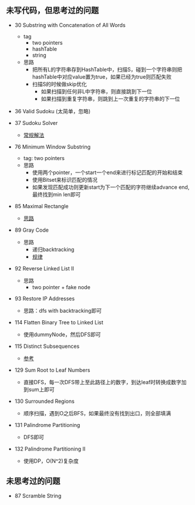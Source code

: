 
## 未写代码，但思考过的问题

* 30 Substring with Concatenation of All Words
    * tag
        * two pointers
        * hashTable
        * string
    * 思路
        * 把所有L的字符串存到HashTable中，扫描S，碰到一个字符串则把hashTable中对应value置为true，如果已经为true则匹配失败
        * 扫描S的时候做skip优化
            * 如果扫描到任何非L中字符串，则直接跳到下一位
            * 如果扫描到重复字符串，则跳到上一次重复的字符串的下一位

* 36 Valid Sudoku (太简单，忽略)
* 37 Sudoku Solver
    * [常规解法](http://58.20.53.45/files/files_upload/content/material_169/COLUMN_6/file_8.htm)
    
* 76 Minimum Window Substring
    * tag: two pointers
    * 思路
        * 使用两个pointer，一个start一个end来进行标记匹配的开始和结束
        * 使用Bitset来标识匹配的情况
        * 如果发现匹配成功则更新start为下一个匹配的字符继续advance end, 最终找到min len即可

* 85 Maximal Rectangle
    * [思路](http://www.cnblogs.com/lichen782/p/leetcode_maximal_rectangle.html)

* 89 Gray Code
    * 思路
        * 递归backtracking
        * [规律](http://blog.csdn.net/worldwindjp/article/details/21536103)

* 92 Reverse Linked List II
    * 思路
        * two pointer + fake node
        
* 93 Restore IP Addresses
    * 思路：dfs with backtracking即可

* 114 Flatten Binary Tree to Linked List
    * 使用dummyNode，然后DFS即可
    
* 115 Distinct Subsequences
    * [参考](http://blog.csdn.net/abcbc/article/details/8978146)
    
* 129 Sum Root to Leaf Numbers
    * 直接DFS，每一次DFS带上至此路径上的数字，到达leaf时转换成数字加到sum上即可

* 130 Surrounded Regions
    * 顺序扫描，遇到O之后BFS，如果最终没有找到出口，则全部填满

* 131 Palindrome Partitioning
    * DFS即可
    
* 132 Palindrome Partitioning II
    * 使用DP，O(N^2)复杂度

    
## 未思考过的问题

* 87 Scramble String
